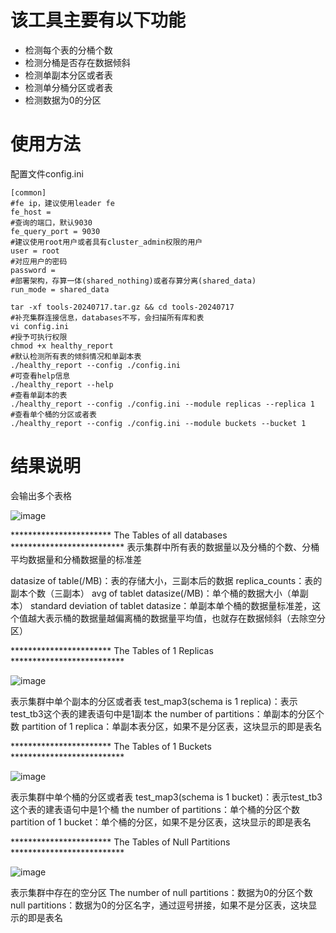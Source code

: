 # 该工具主要有以下功能
- 检测每个表的分桶个数
- 检测分桶是否存在数据倾斜
- 检测单副本分区或者表
- 检测单分桶分区或者表
- 检测数据为0的分区

# 使用方法
配置文件config.ini

```text
[common]
#fe ip，建议使用leader fe
fe_host = 
#查询的端口，默认9030
fe_query_port = 9030
#建议使用root用户或者具有cluster_admin权限的用户
user = root
#对应用户的密码
password = 
#部署架构，存算一体(shared_nothing)或者存算分离(shared_data)
run_mode = shared_data
```

```shell
tar -xf tools-20240717.tar.gz && cd tools-20240717
#补充集群连接信息，databases不写，会扫描所有库和表
vi config.ini
#授予可执行权限
chmod +x healthy_report
#默认检测所有表的倾斜情况和单副本表
./healthy_report --config ./config.ini
#可查看help信息
./healthy_report --help
#查看单副本的表
./healthy_report --config ./config.ini --module replicas --replica 1
#查看单个桶的分区或者表
./healthy_report --config ./config.ini --module buckets --bucket 1
```

# 结果说明
会输出多个表格

![image](https://github.com/user-attachments/assets/25c0ad93-227b-4d38-b376-f624de9df33e)

*********************** The Tables of all databases  **************************
表示集群中所有表的数据量以及分桶的个数、分桶平均数据量和分桶数据量的标准差

datasize of table(/MB)：表的存储大小，三副本后的数据
replica_counts：表的副本个数（三副本）
avg of tablet datasize(/MB)：单个桶的数据大小（单副本）
standard deviation of tablet datasize：单副本单个桶的数据量标准差，这个值越大表示桶的数据量越偏离桶的数据量平均值，也就存在数据倾斜（去除空分区）

*********************** The Tables of 1 Replicas **************************

![image](https://github.com/user-attachments/assets/00bb63cd-8b7c-4669-9734-541e7cc32165)


表示集群中单个副本的分区或者表
test_map3(schema is 1 replica)：表示test_tb3这个表的建表语句中是1副本
the number of partitions：单副本的分区个数
partition of 1 replica：单副本表分区，如果不是分区表，这块显示的即是表名


*********************** The Tables of 1 Buckets **************************

![image](https://github.com/user-attachments/assets/17c67ff9-7abd-49b5-91c5-aaac1dbecf3e)


表示集群中单个桶的分区或者表
test_map3(schema is 1 bucket)：表示test_tb3这个表的建表语句中是1个桶
the number of partitions：单个桶的分区个数
partition of 1 bucket：单个桶的分区，如果不是分区表，这块显示的即是表名


*********************** The Tables of Null Partitions **************************

![image](https://github.com/user-attachments/assets/3cd2f0ef-e9ed-4ced-a99e-00e742a18c29)

表示集群中存在的空分区
The number of null partitions：数据为0的分区个数
null partitions：数据为0的分区名字，通过逗号拼接，如果不是分区表，这块显示的即是表名
